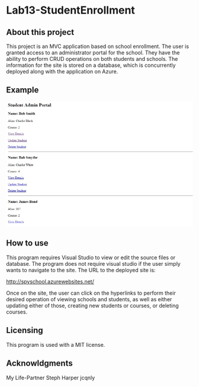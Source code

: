 # Lab13-StudentEnrollment

## About this project
This project is an MVC application based on school enrollment. The user is granted access to an administrator portal for the school. They have the ability to perform CRUD operations on both students and schools. The information for the site is stored on a database, which is concurrently deployed along with the application on Azure.

## Example
![Site screenshot](Screenshot1.jpg)


## How to use
This program requires Visual Studio to view or edit the source files or database. The program does not require visual studio if the user simply wants to navigate to the site. The URL to the deployed site is:

http://spyschool.azurewebsites.net/

Once on the site, the user can click on the hyperlinks to perform their desired operation of viewing schools and students, as well as either updating either of those, creating new students or courses, or deleting courses. 


## Licensing
This program is used with a MIT license.

## Acknowldgments
My Life-Partner Steph Harper
jcqnly


